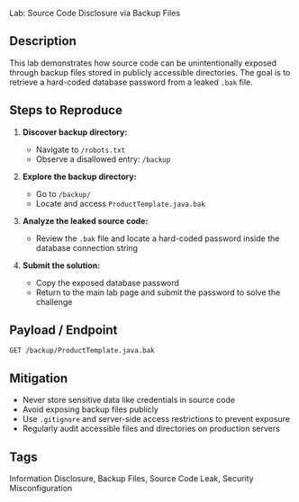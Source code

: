 Lab: Source Code Disclosure via Backup Files

## Description
This lab demonstrates how source code can be unintentionally exposed through backup files stored in publicly accessible directories. The goal is to retrieve a hard-coded database password from a leaked `.bak` file.

## Steps to Reproduce

1. **Discover backup directory:**
   - Navigate to `/robots.txt`
   - Observe a disallowed entry: `/backup`

2. **Explore the backup directory:**
   - Go to `/backup/`
   - Locate and access `ProductTemplate.java.bak`

3. **Analyze the leaked source code:**
   - Review the `.bak` file and locate a hard-coded password inside the database connection string

4. **Submit the solution:**
   - Copy the exposed database password
   - Return to the main lab page and submit the password to solve the challenge

## Payload / Endpoint
```
GET /backup/ProductTemplate.java.bak
```

## Mitigation
- Never store sensitive data like credentials in source code
- Avoid exposing backup files publicly
- Use `.gitignore` and server-side access restrictions to prevent exposure
- Regularly audit accessible files and directories on production servers

## Tags
Information Disclosure, Backup Files, Source Code Leak, Security Misconfiguration
